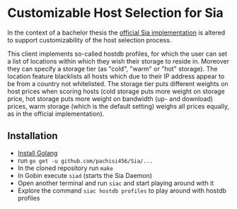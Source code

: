 # Customizable Host Selection for Sia

In the context of a bachelor thesis the [official Sia
implementation](https://github.com/NebulousLabs/Sia) is altered to
support customizability of the host selection process.

This client implements so-called hostdb profiles, for which the user
can set a list of locations within which they wish their storage to
reside in. Moreover they can specify a storage tier (as "cold", "warm"
or "hot" storage). The location feature blacklists all hosts which due
to their IP address appear to be from a country not whitelisted. The
storage tier puts different weights on host prices when scoring hosts
(cold storage puts more weight on storage price, hot storage puts
more weight on bandwidth (up- and download) prices, warm storage (which
is the default setting) weighs all prices equally, as in the official
implementation).

## Installation

* [Install Golang](https://golang.org/dl/)
* run `go get -u github.com/pachisi456/Sia/...`
* In the cloned repository run `make`
* In Gobin execute `siad` (starts the Sia Daemon)
* Open another terminal and run `siac` and start playing around with it
* Explore the command `siac hostdb profiles` to play around with hostdb profiles
